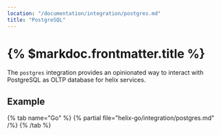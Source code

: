 ```yaml
---
location: "/documentation/integration/postgres.md"
title: "PostgreSQL"
---
```


# {% $markdoc.frontmatter.title %}

The `postgres` integration provides an opinionated way to interact with PostgreSQL
as OLTP database for helix services.

## Example

{% tab name="Go" %}
  {% partial file="helix-go/integration/postgres.md" /%} 
{% /tab %}
